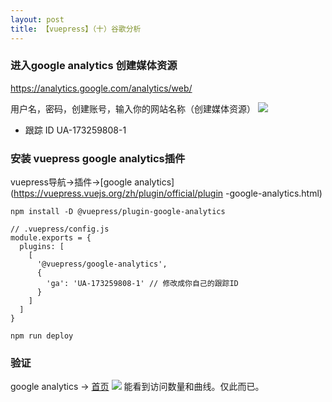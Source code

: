```yaml
---
layout: post
title: 【vuepress】（十）谷歌分析
---
```


### 进入google analytics 创建媒体资源
https://analytics.google.com/analytics/web/

用户名，密码，创建账号，输入你的网站名称（创建媒体资源）
![](/docs/images/2020-07-22-20-05-38.png)

- 跟踪 ID
UA-173259808-1

### 安装 vuepress google analytics插件

vuepress导航→插件→[google analytics](https://vuepress.vuejs.org/zh/plugin/official/plugin
-google-analytics.html)

`npm install -D @vuepress/plugin-google-analytics`

```
// .vuepress/config.js
module.exports = {
  plugins: [
    [
      '@vuepress/google-analytics',
      {
        'ga': 'UA-173259808-1' // 修改成你自己的跟踪ID
      }
    ]
  ]
}
```

`npm run deploy`

### 验证

google analytics → [首页](https://analytics.google.com/analytics/web/provision/#/report-home/a173259808w240564380p224515972)
![](/docs/images/2020-07-22-20-10-42.png)
能看到访问数量和曲线。仅此而已。
